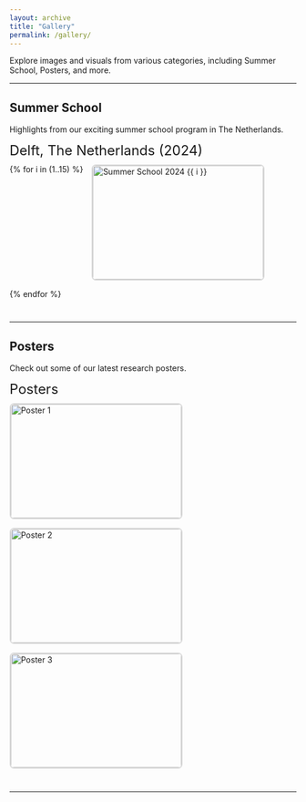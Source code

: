 ```yaml
---
layout: archive
title: "Gallery"
permalink: /gallery/
---
```


Explore images and visuals from various categories, including Summer School, Posters, and more.

<style>
  .gallery-section {
    margin-bottom: 40px;
  }
  .gallery-title {
    font-size: 24px;
    margin-bottom: 10px;
  }
  .gallery-images {
    display: flex;
    flex-wrap: wrap;
    gap: 15px;
  }
  .gallery-images img {
    width: 300px;
    height: 200px;
    object-fit: cover;
    border-radius: 8px;
    border: 2px solid #ddd;
    transition: transform 0.3s;
  }
  .gallery-images img:hover {
    transform: scale(1.05);
    border-color: #007bff;
  }
</style>

---

## Summer School
Highlights from our exciting summer school program in The Netherlands.

<div class="gallery-section">
  <div class="gallery-title">Delft, The Netherlands (2024)</div>
  <div class="gallery-images">
    {% for i in (1..15) %}
      <img src="/images/holland/2024_netherlands{{ i }}.jpg" alt="Summer School 2024 {{ i }}">
    {% endfor %}
  </div>
</div>

---

## Posters
Check out some of our latest research posters.

<div class="gallery-section">
  <div class="gallery-title">Posters</div>
  <div class="gallery-images">
    <img src="/images/poster1.jpg" alt="Poster 1">
    <img src="/images/poster2.jpg" alt="Poster 2">
    <img src="/images/poster3.jpg" alt="Poster 3">
  </div>
</div>

---

